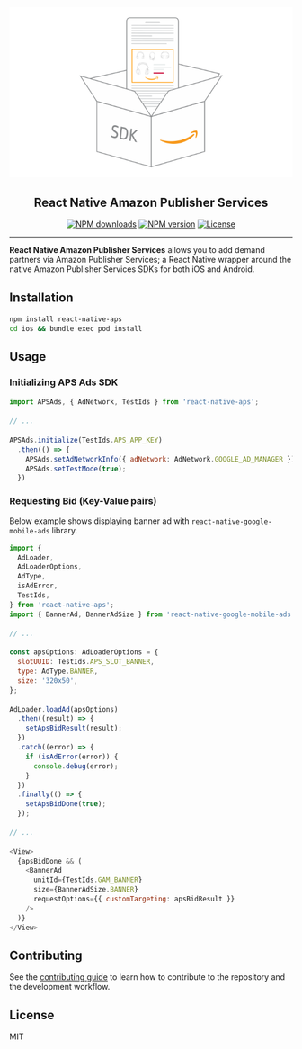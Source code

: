 <p align="center">
  <a href="https://github.com/AdversportTeam/react-native-aps/README.md">
    <img width="700px" src="./docs/img/logo_aps.png"><br/>
  </a>
  <h2 align="center">React Native Amazon Publisher Services</h2>
</p>

<p align="center">
  <a href="https://www.npmjs.com/package/react-native-aps"><img src="https://img.shields.io/npm/dm/react-native-aps.svg?style=flat-square" alt="NPM downloads"></a>
  <a href="https://www.npmjs.com/package/react-native-aps"><img src="https://img.shields.io/npm/v/react-native-aps.svg?style=flat-square" alt="NPM version"></a>
  <a href="/LICENSE"><img src="https://img.shields.io/npm/l/react-native-aps.svg?style=flat-square" alt="License"></a>
</p>

---

**React Native Amazon Publisher Services** allows you to add demand partners via Amazon Publisher Services; a React Native wrapper around the native Amazon Publisher Services SDKs for both iOS and Android.

## Installation

```sh
npm install react-native-aps
cd ios && bundle exec pod install
```

## Usage

### Initializing APS Ads SDK

```js
import APSAds, { AdNetwork, TestIds } from 'react-native-aps';

// ...

APSAds.initialize(TestIds.APS_APP_KEY)
  .then(() => {
    APSAds.setAdNetworkInfo({ adNetwork: AdNetwork.GOOGLE_AD_MANAGER });
    APSAds.setTestMode(true);
  })
```

### Requesting Bid (Key-Value pairs)

Below example shows displaying banner ad with `react-native-google-mobile-ads` library.

```js
import {
  AdLoader,
  AdLoaderOptions,
  AdType,
  isAdError,
  TestIds,
} from 'react-native-aps';
import { BannerAd, BannerAdSize } from 'react-native-google-mobile-ads';

// ...

const apsOptions: AdLoaderOptions = {
  slotUUID: TestIds.APS_SLOT_BANNER,
  type: AdType.BANNER,
  size: '320x50',
};

AdLoader.loadAd(apsOptions)
  .then((result) => {
    setApsBidResult(result);
  })
  .catch((error) => {
    if (isAdError(error)) {
      console.debug(error);
    }
  })
  .finally(() => {
    setApsBidDone(true);
  });

// ...

<View>
  {apsBidDone && (
    <BannerAd
      unitId={TestIds.GAM_BANNER}
      size={BannerAdSize.BANNER}
      requestOptions={{ customTargeting: apsBidResult }}
    />
  )}
</View>
```

## Contributing

See the [contributing guide](CONTRIBUTING.md) to learn how to contribute to the repository and the development workflow.

## License

MIT

